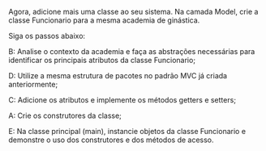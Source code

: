 Agora, adicione mais uma classe ao seu sistema. Na camada Model, crie a classe Funcionario para a mesma academia de ginástica.

Siga os passos abaixo:

B: Analise o contexto da academia e faça as abstrações necessárias para identificar os principais atributos da classe Funcionario;

D: Utilize a mesma estrutura de pacotes no padrão MVC já criada anteriormente;

C: Adicione os atributos e implemente os métodos getters e setters;

A: Crie os construtores da classe;

E: Na classe principal (main), instancie objetos da classe Funcionario e demonstre o uso dos construtores e dos métodos de acesso.
